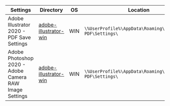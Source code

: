 |Settings|Directory|OS|Location<br>
|---|---|---|---|
|Adobe Illustrator 2020 - PDF Save Settings|[adobe-illustrator-win](https://github.com/sergebro/dotfiles/tree/main/.config/adobe-illustrator-win)|WIN|```\%UserProfile%\AppData\Roaming\Adobe\Adobe PDF\Settings\```
|Adobe Photoshop 2020 - Adobe Camera RAW Image Settings|[adobe-illustrator-win](https://github.com/sergebro/dotfiles/tree/main/.config/adobe-illustrator-win)|WIN|```\%UserProfile%\AppData\Roaming\Adobe\Adobe PDF\Settings\```
